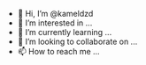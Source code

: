 - 👋 Hi, I’m @kameldzd
- 👀 I’m interested in ...
- 🌱 I’m currently learning ...
- 💞️ I’m looking to collaborate on ...
- 📫 How to reach me ...

<!---
kameldzd/kameldzd is a ✨ special ✨ repository because its `README.md` (this file) appears on your GitHub profile.
You can click the Preview link to take a look at your changes.
--->
